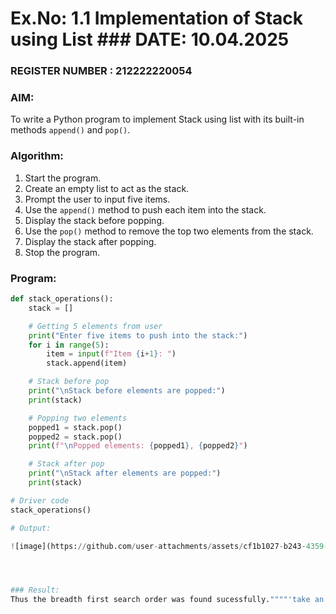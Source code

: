 # Ex.No: 1.1  Implementation of Stack using List  ### DATE: 10.04.2025                                                                          
### REGISTER NUMBER : 212222220054  

### AIM:  
To write a Python program to implement Stack using list with its built-in methods `append()` and `pop()`.

### Algorithm:  
1. Start the program.  
2. Create an empty list to act as the stack.  
3. Prompt the user to input five items.  
4. Use the `append()` method to push each item into the stack.  
5. Display the stack before popping.  
6. Use the `pop()` method to remove the top two elements from the stack.  
7. Display the stack after popping.  
8. Stop the program.  

### Program:
```python
def stack_operations():
    stack = []

    # Getting 5 elements from user
    print("Enter five items to push into the stack:")
    for i in range(5):
        item = input(f"Item {i+1}: ")
        stack.append(item)

    # Stack before pop
    print("\nStack before elements are popped:")
    print(stack)

    # Popping two elements
    popped1 = stack.pop()
    popped2 = stack.pop()
    print(f"\nPopped elements: {popped1}, {popped2}")

    # Stack after pop
    print("\nStack after elements are popped:")
    print(stack)

# Driver code
stack_operations()

# Output:

![image](https://github.com/user-attachments/assets/cf1b1027-b243-4359-9dd8-11c8e31ccb3c)




### Result:
Thus the breadth first search order was found sucessfully.""""'take an example give this format



